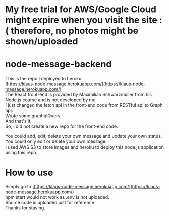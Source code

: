 # My free trial for AWS/Google Cloud might expire when you visit the site :( therefore, no photos might be shown/uploaded

# node-message-backend 
This is the repo I deployed to heroku:  
[https://klaus-node-message.herokuapp.com/](https://klaus-node-message.herokuapp.com/)  
The React front-end is provided by Maximilian Schwarzmüller from his Node.js course and is not developed by me  
I just changed the fetch api in the front-end code from RESTful api to Graph api.  
Wrote some graphqlQuery.  
And that's it.  
So, I did not create a new repo for the front-end code.  

You could add, edit, delete your own message and update your own status.  
You could only edit or delete your own message.    
I used AWS S3 to store images and heroku to deploy this node.js application using this repo.

# How to use
Simply go to [https://klaus-node-message.herokuapp.com/](https://klaus-node-message.herokuapp.com/)  
npm start would not work as .env is not uploaded.  
Source code is uploaded just for reference.  
Thanks for staying.
